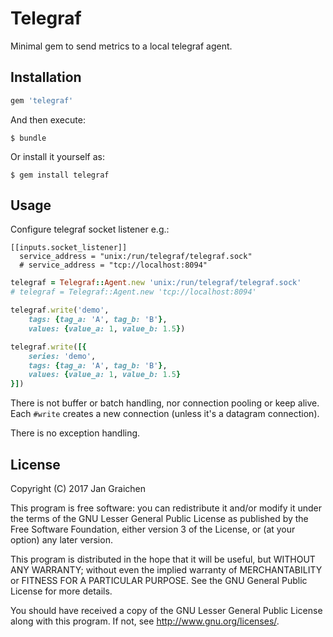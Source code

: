 # Telegraf

Minimal gem to send metrics to a local telegraf agent.

## Installation

```ruby
gem 'telegraf'
```

And then execute:

    $ bundle

Or install it yourself as:

    $ gem install telegraf

## Usage

Configure telegraf socket listener e.g.:

```
[[inputs.socket_listener]]
  service_address = "unix:/run/telegraf/telegraf.sock"
  # service_address = "tcp://localhost:8094"

```

```ruby
telegraf = Telegraf::Agent.new 'unix:/run/telegraf/telegraf.sock'
# telegraf = Telegraf::Agent.new 'tcp://localhost:8094'

telegraf.write('demo',
    tags: {tag_a: 'A', tag_b: 'B'},
    values: {value_a: 1, value_b: 1.5})

telegraf.write([{
    series: 'demo',
    tags: {tag_a: 'A', tag_b: 'B'},
    values: {value_a: 1, value_b: 1.5}
}])
```

There is not buffer or batch handling, nor connection pooling or keep alive. Each `#write` creates a new connection (unless it's a datagram connection).

There is no exception handling.

## License

Copyright (C) 2017 Jan Graichen

This program is free software: you can redistribute it and/or modify it under the terms of the GNU Lesser General Public License as published by the Free Software Foundation, either version 3 of the License, or (at your option) any later version.

This program is distributed in the hope that it will be useful, but WITHOUT ANY WARRANTY; without even the implied warranty of MERCHANTABILITY or FITNESS FOR A PARTICULAR PURPOSE.  See the GNU General Public License for more details.

You should have received a copy of the GNU Lesser General Public License along with this program.  If not, see <http://www.gnu.org/licenses/>.
